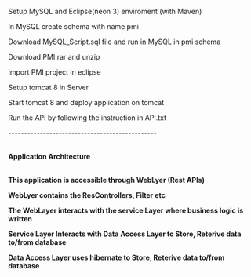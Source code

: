 <p>Setup MySQL and Eclipse(neon 3) enviroment (with Maven)</p>
<p>In MySQL create schema with name pmi</p>
<p>Download MySQL_Script.sql file and run in MySQL in pmi schema</p>
<p>Download PMI.rar and unzip</p>
<p>Import PMI project in eclipse</p>
<p>Setup tomcat 8 in Server</p>
<p>Start tomcat 8 and deploy application on tomcat</p>
<p> Run the API by following the instruction in API.txt</p>

<p>-----------------------------------------------</p>
<br><b>Application Architecture<br>
<br>
<p>This application is accessible through WebLyer (Rest APIs)</p>
<p>WebLyer contains the ResControllers, Filter etc</p>
<p>The WebLayer interacts with the service Layer where business logic is written</p>
<p>Service Layer Interacts with Data Access Layer to Store, Reterive data to/from database</p>
<p>Data Access Layer uses hibernate to Store, Reterive data to/from database</p>
